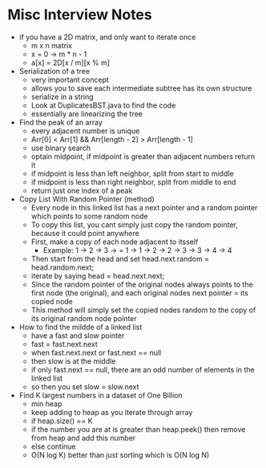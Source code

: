 # Misc Interview Notes

* if you have a 2D matrix, and only want to iterate once
    * m x n matrix
    * x = 0 -> m * n - 1
    * a[x] = 2D[x / m][x % m]
* Serialization of a tree
    * very important concept
    * allows you to save each intermediate subtree has its own structure
    * serialize in a string
    * Look at DuplicatesBST.java to find the code
    * essentially are linearizing the tree
* Find the peak of an array
    * every adjacent number is unique
    * Arr[0] < Arr[1] && Arr[length - 2] > Arr[length - 1]
    * use binary search
    * optain midpoint, if midpoint is greater than adjacent numbers return it
    * if midpoint is less than left neighbor, split from start to middle
    * if midpoint is less than right neighbor, split from middle to end
    * return just one index of a peak
* Copy List With Random Pointer (method)
    * Every node in this linked list has a next pointer and a random pointer which points to some random node
    * To copy this list, you cant simply just copy the random pointer, because it could point anywhere
    * First, make a copy of each node adjacent to itsself
        * Example: 1 -> 2 -> 3 -> = 1 -> 1 -> 2 -> 2 -> 3 -> 3 -> 4 -> 4
    * Then start from the head and set head.next.random = head.random.next;
    * iterate by saying head = head.next.next;
    * Since the random pointer of the original nodes always points to the first node (the original), and each original nodes next pointer = its copied node
    * This method will simply set the copied nodes random to the copy of its original random node pointer
* How to find the mildde of a linked list
    * have a fast and slow pointer
    * fast = fast.next.next
    * when fast.next.next or fast.next == null
    * then slow is at the middle
    * if only fast.next == null, there are an odd number of elements in the linked list
    * so then you set slow = slow.next
* Find K largest numbers in a dataset of One Billion
    * min heap
    * keep adding to heap as you iterate through array
    * if heap.size() == K
    * if the number you are at is greater than heap.peek() then remove from heap and add this number
    * else continue
    * O(N log K) better than just sorting which is O(N log N)